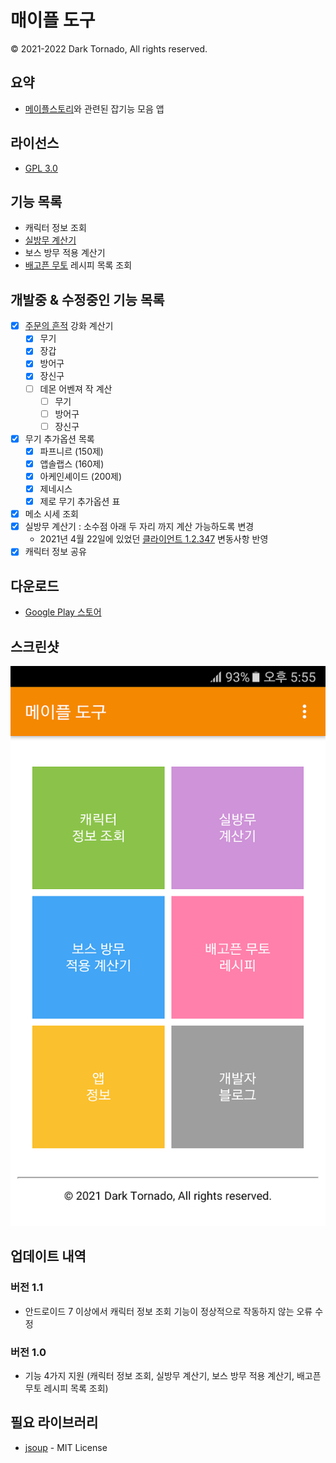 # 매이플 도구
© 2021-2022 Dark Tornado, All rights reserved.

## 요약
* [메이플스토리](https://maplestory.nexon.com/)와 관련된 잡기능 모음 앱

## 라이선스
* [GPL 3.0](LICENSE)

## 기능 목록
* 캐릭터 정보 조회
* [실방무 계산기](https://github.com/DarkTornado/MapleIgnoreDEFCalc)
* 보스 방무 적용 계산기
* [배고픈 무토](https://m.maplestory.nexon.com/Guide/GameInformation/SpecialContents/ArcaneRiverSpecial#3) 레시피 목록 조회

## 개발중 & 수정중인 기능 목록
* [x] [주문의 흔적](https://maplestory.nexon.com/Guide/GameInformation/ItemEnhancement/Upgrade) 강화 계산기
  * [x] 무기
  * [x] 장갑
  * [x] 방어구
  * [x] 장신구
  * [ ] 데몬 어벤져 작 계산
    * [ ] 무기
    * [ ] 방어구
    * [ ] 장신구
* [x] 무기 추가옵션 목록
  * [x] 파프니르 (150제)
  * [x] 앱솔랩스 (160제)
  * [x] 아케인셰이드 (200제)
  * [x] 제네시스
  * [x] 제로 무기 추가옵션 표
* [x] 메소 시세 조회
* [x] 실방무 계산기 : 소수점 아래 두 자리 까지 계산 가능하도록 변경
  * 2021년 4월 22일에 있었던 [클라이언트 1.2.347](https://maplestory.nexon.com/news/update/626) 변동사항 반영
* [x] 캐릭터 정보 공유

## 다운로드
* [Google Play 스토어](https://play.google.com/store/apps/details?id=com.darktornado.mapletools)

## 스크린샷
<img src="Screenshot.png">

## 업데이트 내역

### 버전 1.1
* 안드로이드 7 이상에서 캐릭터 정보 조회 기능이 정상적으로 작동하지 않는 오류 수정

### 버전 1.0
* 기능 4가지 지원 (캐릭터 정보 조회, 실방무 계산기, 보스 방무 적용 계산기, 배고픈 무토 레시피 목록 조회)

## 필요 라이브러리
* [jsoup](https://jsoup.org/) - MIT License
